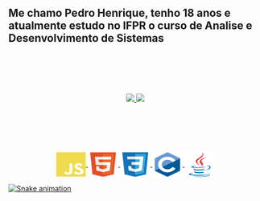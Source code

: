 <h2>Me chamo Pedro Henrique, tenho 18 anos e atualmente estudo no IFPR o curso de Analise e Desenvolvimento de Sistemas</h2>

<div align="center" style="display-flex; padding: 5rem; ">
  <a href="https://github.com/Driinho">
  <img height="160rem" src="https://github-readme-stats.vercel.app/api?username=Driinho&show_icons=true&theme=dark&include_all_commits=true&count_private=false"/>
  <img height="160rem" src="https://github-readme-stats.vercel.app/api/top-langs/?username=Driinho&layout=compact&langs_count=7&theme=dark"/>
</div>

 <div align="center" style="display-flex" style="margin: 2rem" ><br>
  <img align="center" alt="pedro-Js" height="50" width="60" src="https://raw.githubusercontent.com/devicons/devicon/master/icons/javascript/javascript-plain.svg">
  <img align="center" alt="pedro-HTML" height="50" width="60" src="https://raw.githubusercontent.com/devicons/devicon/master/icons/html5/html5-original.svg">
  <img align="center" alt="pedro-CSS" height="50" width="60" src="https://raw.githubusercontent.com/devicons/devicon/master/icons/css3/css3-original.svg">
  <img align="center" alt ="pedro-c" height="50" width="60" src="https://github.com/devicons/devicon/blob/master/icons/c/c-original.svg">
  <img align="center" alt="pedro-java" height="50" width="60" src="https://github.com/devicons/devicon/blob/master/icons/java/java-original.svg" >
</div>
 
  
  ![Snake animation](https://github.com/Driinho/Driinho/blob/output/github-contribution-grid-snake.svg)
